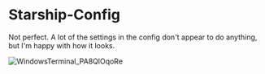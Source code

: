 # Starship-Config
Not perfect. A lot of the settings in the config don't appear to do anything, but I'm happy with how it looks.



![WindowsTerminal_PA8QlOqoRe](https://github.com/Tranqui11ion/Starship-Config/assets/75787562/ba02b0a8-cd3e-4c77-a214-45fddee0734e)
